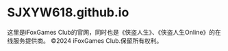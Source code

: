 # SJXYW618.github.io
这里是iFoxGames Club的官网，同时也是《侠盗人生》、《侠盗人生Online》的在线服务提供商。
©2024 iFoxGames Club.保留所有权利。
